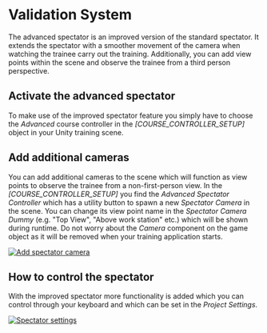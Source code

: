 # Validation System

The advanced spectator is an improved version of the standard spectator. It extends the spectator with a smoother movement of the camera when watching the trainee carry out the training. Additionally, you can add view points within the scene and observe the trainee from a third person perspective.

## Activate the advanced spectator

To make use of the improved spectator feature you simply have to choose the _Advanced_ course controller in the _[COURSE_CONTROLLER_SETUP]_ object in your Unity training scene.

## Add additional cameras

You can add additional cameras to the scene which will function as view points to observe the trainee from a non-first-person view. In the _[COURSE_CONTROLLER_SETUP]_ you find the _Advanced Spectator Controller_ which has a utility button to spawn a new _Spectator Camera_ in the scene. You can change its view point name in the _Spectator Camera Dummy_ (e.g. "Top View", "Above work station" etc.) which will be shown during runtime. Do not worry about the _Camera_ component on the game object as it will be removed when your training application starts.

[![Add spectator camera](../images/pro/advanced-spectator-add-camera.png "Add a spectator camera.")](../images/pro/advanced-spectator-add-camera.png)

## How to control the spectator

With the improved spectator more functionality is added which you can control through your keyboard and which can be set in the _Project Settings_.

[![Spectator settings](../images/pro/advanced-spectator-settings.png "Spectator settings.")](../images/pro/advanced-spectator-settings.png)
